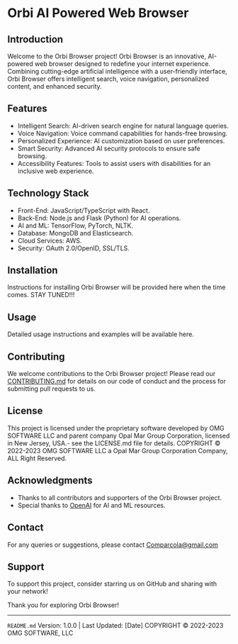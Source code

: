 # Orbi AI Powered Web Browser

## Introduction
Welcome to the Orbi Browser project! Orbi Browser is an innovative, AI-powered web browser designed to redefine your internet experience. Combining cutting-edge artificial intelligence with a user-friendly interface, Orbi Browser offers intelligent search, voice navigation, personalized content, and enhanced security.

## Features
- Intelligent Search: AI-driven search engine for natural language queries.
- Voice Navigation: Voice command capabilities for hands-free browsing.
- Personalized Experience: AI customization based on user preferences.
- Smart Security: Advanced AI security protocols to ensure safe browsing.
- Accessibility Features: Tools to assist users with disabilities for an inclusive web experience.

## Technology Stack
- Front-End: JavaScript/TypeScript with React.
- Back-End: Node.js and Flask (Python) for AI operations.
- AI and ML: TensorFlow, PyTorch, NLTK.
- Database: MongoDB and Elasticsearch.
- Cloud Services: AWS.
- Security: OAuth 2.0/OpenID, SSL/TLS.

## Installation
Instructions for installing Orbi Browser will be provided here when the time comes. STAY TUNED!!!

## Usage
Detailed usage instructions and examples will be available here.

## Contributing
We welcome contributions to the Orbi Browser project! Please read our [CONTRIBUTING.md](CONTRIBUTING.md) for details on our code of conduct and the process for submitting pull requests to us.

## License
This project is licensed under the proprietary software developed by OMG SOFTWARE LLC and parent company Opal Mar Group Corporation, licensed in New Jersey, USA.- see the LICENSE.md file for details. COPYRIGHT © 2022-2023 OMG SOFTWARE LLC a Opal Mar Group Corporation Company, ALL Right Reserved. 

## Acknowledgments
- Thanks to all contributors and supporters of the Orbi Browser project.
- Special thanks to [OpenAI](https://openai.com/) for AI and ML resources.

## Contact
For any queries or suggestions, please contact Comparcola@gmail.com 

## Support
To support this project, consider starring us on GitHub and sharing with your network!

Thank you for exploring Orbi Browser!

---

`README.md` Version: 1.0.0 | Last Updated: [Date]  COPYRIGHT © 2022-2023 OMG SOFTWARE, LLC
